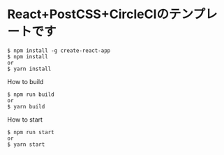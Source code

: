# React+PostCSS+CircleCIのテンプレートです

```
$ npm install -g create-react-app
$ npm install
or
$ yarn install
```

How to build

```
$ npm run build
or
$ yarn build
```

How to start

```
$ npm run start
or
$ yarn start
```
